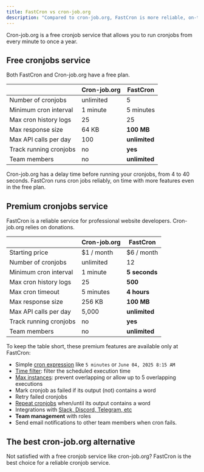```yaml
---
title: FastCron vs cron-job.org
description: "Compared to cron-job.org, FastCron is more reliable, on-time, with more features for your cronjobs."
---
```


Cron-job.org is a free cronjob service that allows you to run cronjobs from every minute to once a year.

## Free cronjobs service

Both FastCron and Cron-job.org have a free plan.

|                                                                    | Cron-job.org | **FastCron**   |
| ------------------------------------------------------------------ | ------------ | -------------- |
| Number of cronjobs                                                 | unlimited    | 5              |
| Minimum cron interval                                              | 1 minute     | 5 minutes      |
| Max cron history logs                                              | 25           | 25             |
| Max response size                                                  | 64 KB        | **100 MB**     |
| Max API calls per day                                              | 100          | **unlimited**  |
| Track running cronjobs                                             | no           | **yes**        |
| Team members                                                       | no           | **unlimited**  |

Cron-job.org has a delay time before running your cronjobs, from 4 to 40 seconds.
FastCron runs cron jobs reliably, on time with more features even in the free plan.

## Premium cronjobs service

FastCron is a reliable service for professional website developers.
Cron-job.org relies on donations.

|                                                                    | Cron-job.org | **FastCron**  |
| ------------------------------------------------------------------ | ------------ | ------------- |
| Starting price                                                     | $1 / month   | $6 / month    |
| Number of cronjobs                                                 | unlimited    | 12            |
| Minimum cron interval                                              | 1 minute     | **5 seconds** |
| Max cron history logs                                              | 25           | **500**       |
| Max cron timeout                                                   | 5 minutes    | **4 hours**   |
| Max response size                                                  | 256 KB       | **100 MB**    |
| Max API calls per day                                              | 5,000        | **unlimited** |
| Track running cronjobs                                             | no           | **yes**       |
| Team members                                                       | no           | **unlimited** |

To keep the table short, these premium features are available only at FastCron:

- Simple [cron expression](/guides/cron-expressions) like `5 minutes` or `June 04, 2025 8:15 AM`
- [Time filter](/blog/time-filter): filter the scheduled execution time
- [Max instances](/blog/max-instances): prevent overlapping or allow up to 5 overlapping executions
- Mark cronjob as failed if its output (not) contains a word
- Retry failed cronjobs
- [Repeat cronjobs](/blog/repeat-cronjob) when/until its output contains a word
- Integrations with [Slack, Discord, Telegram, etc](/integrations)
- **Team management** with roles
- Send email notifications to other team members when cron fails.

## The best cron-job.org alternative

Not satisfied with a free cronjob service like cron-job.org? FastCron is the best choice for a reliable cronjob service.
